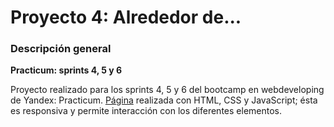 # Proyecto 4: Alrededor de...

### Descripción general

**Practicum: sprints 4, 5 y 6**

Proyecto realizado para los sprints 4, 5 y 6 del bootcamp en webdeveloping de Yandex: Practicum.
[Página](https://julianrb17.github.io/web_project_4_esp/) realizada con HTML, CSS y JavaScript; ésta es responsiva y permite interacción con los diferentes elementos.

